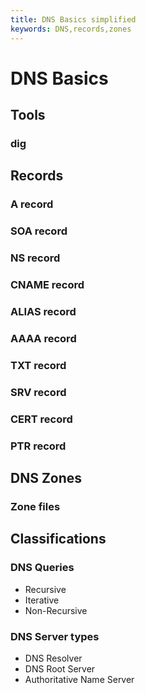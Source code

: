 ```yaml
---
title: DNS Basics simplified
keywords: DNS,records,zones
---
```


# DNS Basics

## Tools
### dig

## Records
### A record
### SOA record
### NS record
### CNAME record
### ALIAS record
### AAAA record
### TXT record
### SRV record
### CERT record
### PTR record

## DNS Zones
### Zone files

## Classifications
### DNS Queries
- Recursive
- Iterative
- Non-Recursive
### DNS Server types
- DNS Resolver
- DNS Root Server
- Authoritative Name Server